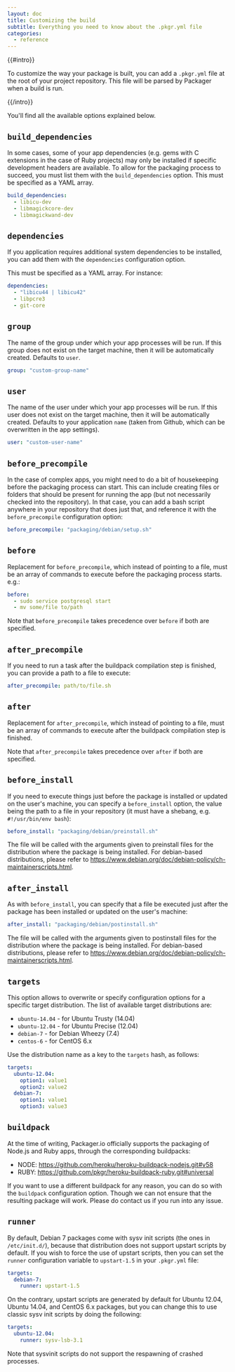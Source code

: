 ```yaml
---
layout: doc
title: Customizing the build
subtitle: Everything you need to know about the .pkgr.yml file
categories:
  - reference
---
```


{{#intro}}

 To customize the way your package is built, you can add a `.pkgr.yml` file at the root of your project repository. This file will be parsed by Packager when a build is run.

{{/intro}}

You'll find all the available options explained below.

## `build_dependencies`

In some cases, some of your app dependencies (e.g. gems with C extensions in the case of Ruby projects) may only be installed if specific development headers are available. To allow for the packaging process to succeed, you must list them with the `build_dependencies` option. This must be specified as a YAML array.

```yaml
build_dependencies:
  - libicu-dev
  - libmagickcore-dev
  - libmagickwand-dev
```

## `dependencies`

If you application requires additional system dependencies to be installed, you can add them with the `dependencies` configuration option.

This must be specified as a YAML array. For instance:

```yaml
dependencies:
  - "libicu44 | libicu42"
  - libpcre3
  - git-core
```

## `group`

The name of the group under which your app processes will be run. If this group does not exist on the target machine, then it will be automatically created. Defaults to `user`.

```yaml
group: "custom-group-name"
```

## `user`

The name of the user under which your app processes will be run. If this user does not exist on the target machine, then it will be automatically created. Defaults to your application `name` (taken from Github, which can be overwritten in the app settings).

```yaml
user: "custom-user-name"
```

## `before_precompile`

In the case of complex apps, you might need to do a bit of housekeeping before the packaging process can start. This can include creating files or folders that should be present for running the app (but not necessarily checked into the repository). In that case, you can add a bash script anywhere in your repository that does just that, and reference it with the `before_precompile` configuration option:

```yaml
before_precompile: "packaging/debian/setup.sh"
```

## `before`

Replacement for `before_precompile`, which instead of pointing to a file, must be an array of commands to execute before the packaging process starts. e.g.:

```yaml
before:
  - sudo service postgresql start
  - mv some/file to/path
```

Note that `before_precompile` takes precedence over `before` if both are specified.

## `after_precompile`

If you need to run a task after the buildpack compilation step is finished, you can provide a path to a file to execute:

```yaml
after_precompile: path/to/file.sh
```

## `after`

Replacement for `after_precompile`, which instead of pointing to a file, must be an array of commands to execute after the buildpack compilation step is finished.

Note that `after_precompile` takes precedence over `after` if both are specified.

## `before_install`

If you need to execute things just before the package is installed or updated on the user's machine, you can specify a `before_install` option, the value being the path to a file in your repository (it must have a shebang, e.g. `#!/usr/bin/env bash`):

```yaml
before_install: "packaging/debian/preinstall.sh"
```

The file will be called with the arguments given to preinstall files for the distribution where the package is being installed. For debian-based distributions, please refer to <https://www.debian.org/doc/debian-policy/ch-maintainerscripts.html>.

## `after_install`

As with `before_install`, you can specify that a file be executed just after the package has been installed or updated on the user's machine:

```yaml
after_install: "packaging/debian/postinstall.sh"
```

The file will be called with the arguments given to postinstall files for the distribution where the package is being installed. For debian-based distributions, please refer to <https://www.debian.org/doc/debian-policy/ch-maintainerscripts.html>.

## `targets`

This option allows to overwrite or specify configuration options for a specific target distribution. The list of available target distributions are:

* `ubuntu-14.04` - for Ubuntu Trusty (14.04)
* `ubuntu-12.04` - for Ubuntu Precise (12.04)
* `debian-7` - for Debian Wheezy (7.4)
* `centos-6` - for CentOS 6.x

Use the distribution name as a key to the `targets` hash, as follows:

```yaml
targets:
  ubuntu-12.04:
    option1: value1
    option2: value2
  debian-7:
    option1: value1
    option3: value3
```

## `buildpack`

At the time of writing, Packager.io officially supports the packaging of Node.js and Ruby apps, through the corresponding buildpacks:

* NODE: https://github.com/heroku/heroku-buildpack-nodejs.git#v58
* RUBY: https://github.com/pkgr/heroku-buildpack-ruby.git#universal

If you want to use a different buildpack for any reason, you can do so with the `buildpack` configuration option. Though we can not ensure that the resulting package will work. Please do contact us if you run into any issue.

## `runner`

By default, Debian 7 packages come with sysv init scripts (the ones in `/etc/init.d/`), because that distribution does not support upstart scripts by default. If you wish to force the use of upstart scripts, then you can set the `runner` configuration variable to `upstart-1.5` in your `.pkgr.yml` file:

```yaml
targets:
  debian-7:
    runner: upstart-1.5
```

On the contrary, upstart scripts are generated by default for Ubuntu 12.04, Ubuntu 14.04, and CentOS 6.x packages, but you can change this to use classic sysv init scripts by doing the following:

```yaml
targets:
  ubuntu-12.04:
    runner: sysv-lsb-3.1
```

Note that sysvinit scripts do not support the respawning of crashed processes.
